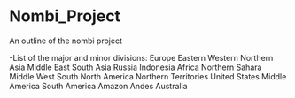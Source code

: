 # Nombi_Project
An outline of the nombi project

-List of the major and minor divisions:
  Europe
    Eastern
    Western
    Northern
  Asia
    Middle East
    South Asia
    Russia
    Indonesia
  Africa
    Northern
    Sahara
    Middle
    West
    South
  North America
    Northern Territories
    United States
    Middle America
  South America
    Amazon
    Andes
  Australia
